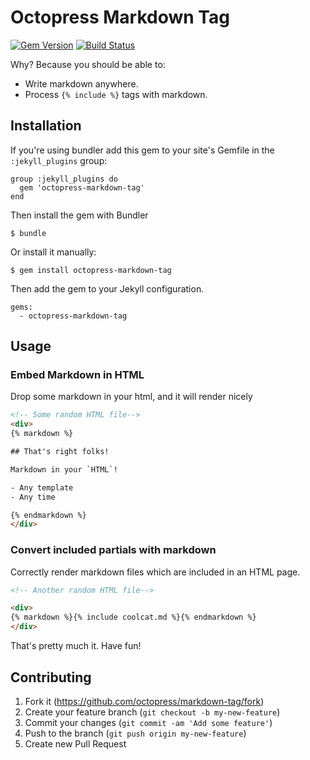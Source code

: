 # Octopress Markdown Tag

[![Gem Version](https://badge.fury.io/rb/octopress-markdown-tag.png)](http://badge.fury.io/rb/octopress-markdown-tag) [![Build Status](https://travis-ci.org/octopress/markdown-tag.png)](https://travis-ci.org/octopress/markdown-tag)

Why? Because you should be able to:

- Write markdown anywhere.
- Process `{% include %}` tags with markdown.

## Installation

If you're using bundler add this gem to your site's Gemfile in the `:jekyll_plugins` group:

    group :jekyll_plugins do
      gem 'octopress-markdown-tag'
    end

Then install the gem with Bundler

    $ bundle

Or install it manually:

    $ gem install octopress-markdown-tag

Then add the gem to your Jekyll configuration.

    gems:
      - octopress-markdown-tag

## Usage

### Embed Markdown in HTML

Drop some markdown in your html, and it will render nicely

```html
<!-- Some random HTML file-->
<div>
{% markdown %}

## That's right folks!

Markdown in your `HTML`!

- Any template
- Any time

{% endmarkdown %}
</div>
```

### Convert included partials with markdown 

Correctly render markdown files which are included in an HTML page.

```html
<!-- Another random HTML file-->

<div>
{% markdown %}{% include coolcat.md %}{% endmarkdown %}
</div>
```

That's pretty much it. Have fun!

## Contributing

1. Fork it (https://github.com/octopress/markdown-tag/fork)
2. Create your feature branch (`git checkout -b my-new-feature`)
3. Commit your changes (`git commit -am 'Add some feature'`)
4. Push to the branch (`git push origin my-new-feature`)
5. Create new Pull Request
